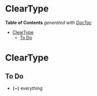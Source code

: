 

# ClearType




<!-- START doctoc generated TOC please keep comment here to allow auto update -->
<!-- DON'T EDIT THIS SECTION, INSTEAD RE-RUN doctoc TO UPDATE -->
**Table of Contents**  *generated with [DocToc](https://github.com/thlorenz/doctoc)*

- [ClearType](#cleartype)
  - [To Do](#to-do)

<!-- END doctoc generated TOC please keep comment here to allow auto update -->



# ClearType


## To Do

* **`[—]`** everything

<!-- ## Is Done -->

<!-- ## Don't -->

